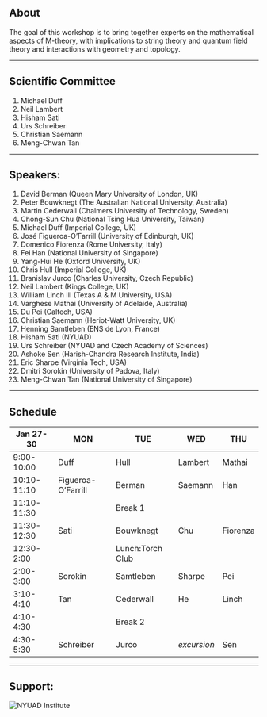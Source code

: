 ## About

The goal of this workshop is to bring together experts on the mathematical aspects of 
M-theory, with implications to string theory and  quantum field theory and interactions 
with geometry and topology. 
___
## Scientific Committee

  1. Michael Duff
  2. Neil Lambert 
  3. Hisham Sati
  4. Urs Schreiber 
  5. Christian Saemann 
  6. Meng-Chwan Tan 
  
___
## Speakers:

1. David Berman  (Queen Mary University of London, UK) 
2. Peter Bouwknegt (The Australian National University, Australia) 
3. Martin Cederwall (Chalmers University of Technology, Sweden) 
4. Chong-Sun Chu (National Tsing Hua University, Taiwan) 
5. Michael Duff  (Imperial College, UK)
6. José Figueroa-O’Farrill (University of Edinburgh, UK) 
7. Domenico Fiorenza (Rome University, Italy) 
8. Fei Han  (National University of Singapore) 
9. Yang-Hui He (Oxford University, UK) 
10. Chris Hull (Imperial College, UK) 
11. Branislav Jurco (Charles University, Czech Republic) 
12. Neil Lambert (Kings College, UK) 
13. William Linch III  (Texas A & M University, USA) 
14. Varghese Mathai (University of Adelaide, Australia)
15. Du Pei (Caltech, USA) 
16. Christian Saemann (Heriot-Watt University, UK) 
17. Henning Samtleben (ENS de Lyon, France) 
18. Hisham Sati (NYUAD) 
19. Urs Schreiber (NYUAD and Czech Academy of Sciences)
20. Ashoke Sen (Harish-Chandra Research Institute, India) 
21. Eric Sharpe (Virginia Tech, USA) 
22. Dmitri Sorokin (University of Padova, Italy) 
23. Meng-Chwan Tan (National University of Singapore) 

___
## Schedule

| Jan 27-30   | MON                | TUE              | WED         | THU      |
|-------------|--------------------|------------------|-------------|----------|
| 9:00-10:00  | Duff               | Hull             | Lambert     | Mathai   |
| 10:10-11:10 | Figueroa-O’Farrill | Berman           | Saemann     | Han      |
| 11:10-11:30 |                    | Break 1          |             |          |
| 11:30-12:30 | Sati               | Bouwknegt        | Chu         | Fiorenza |
| 12:30-2:00  |                    | Lunch:Torch Club |             |          |
| 2:00-3:00   | Sorokin            | Samtleben        | Sharpe      | Pei      |
| 3:10-4:10   | Tan                | Cederwall        | He          | Linch    |
| 4:10-4:30   |                    | Break 2          |             |          |
| 4:30-5:30   | Schreiber          | Jurco            | *excursion* | Sen      |

___

## Support:
![NYUAD Institute](https://armacad.info/images/2016/07/institute-promomovthumb317564-Nm55Q2WBZr_LT4dVRIhTGesaoVNZ7Tlt.png)
